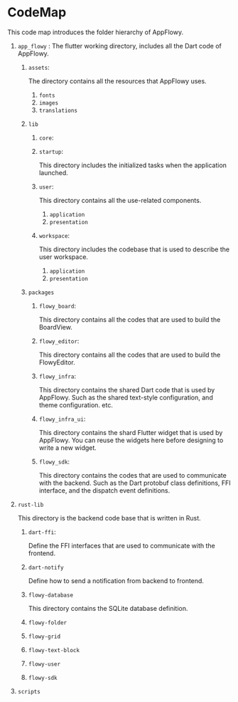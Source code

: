 # CodeMap

This code map introduces the folder hierarchy of AppFlowy.

1.  `app_flowy` : The flutter working directory, includes all the Dart code of AppFlowy.

    1.  `assets`:&#x20;

        The directory contains all the resources that AppFlowy uses.

        1. `fonts`
        2. `images`
        3. `translations`
    2. `lib`
       1. `core`:&#x20;
       2.  `startup`:&#x20;

           This directory includes the initialized tasks when the application launched.
       3.  `user`:

           &#x20;This directory contains all the use-related components.

           1. `application`
           2. `presentation`
       4.  `workspace`:&#x20;

           This directory includes the codebase that is used to describe the user workspace.&#x20;

           1. `application`
           2. `presentation`
    3. `packages`
       1.  `flowy_board`:&#x20;

           This directory contains all the codes that are used to build the BoardView.
       2.  `flowy_editor`:

           &#x20;This directory contains all the codes that are used to build the FlowyEditor.
       3.  `flowy_infra`:&#x20;

           This directory contains the shared Dart code that is used by AppFlowy. Such as the shared text-style configuration, and theme configuration. etc.
       4.  `flowy_infra_ui`:&#x20;

           This directory contains the shard Flutter widget that is used by AppFlowy. You can reuse the widgets here before designing to write a new widget.
       5.  `flowy_sdk`:&#x20;

           This directory contains the codes that are used to communicate with the backend. Such as the Dart protobuf class definitions, FFI interface, and the dispatch event definitions.


2.  `rust-lib`

    This directory is the backend code base that is written in Rust.

    1.  `dart-ffi`:&#x20;

        Define the FFI interfaces that are used to communicate with the frontend.
    2.  `dart-notify`

        Define how to send a notification from backend to frontend.
    3.  `flowy-database`

        This directory contains the SQLite database definition.
    4. `flowy-folder`
    5. `flowy-grid`
    6. `flowy-text-block`
    7. `flowy-user`
    8. `flowy-sdk`
3. `scripts`










